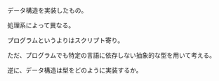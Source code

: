 データ構造を実装したもの。

処理系によって異なる。

プログラムというよりはスクリプト寄り。

ただ、プログラムでも特定の言語に依存しない抽象的な型を用いて考える。

逆に、データ構造は型をどのように実装するか。
